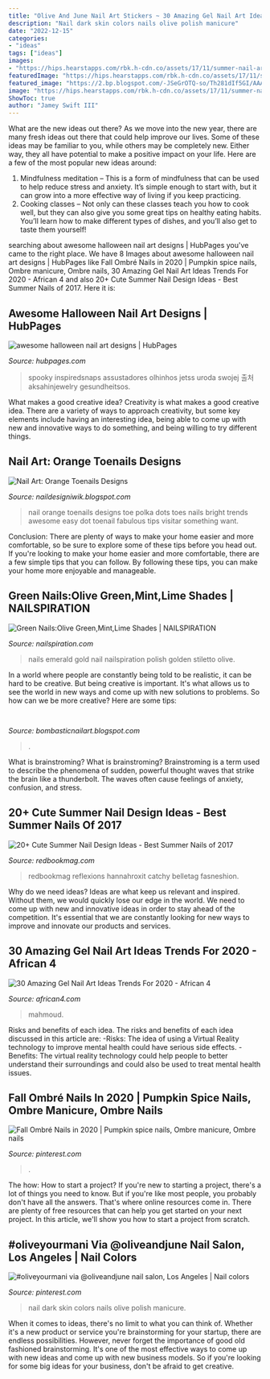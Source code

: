 ```yaml
---
title: "Olive And June Nail Art Stickers ~ 30 Amazing Gel Nail Art Ideas Trends For 2020"
description: "Nail dark skin colors nails olive polish manicure"
date: "2022-12-15"
categories:
- "ideas"
tags: ["ideas"]
images:
- "https://hips.hearstapps.com/rbk.h-cdn.co/assets/17/11/summer-nail-art-13.png?crop=0.670xw:1.00xh;0.214xw,0&amp;resize=768:*"
featuredImage: "https://hips.hearstapps.com/rbk.h-cdn.co/assets/17/11/summer-nail-art-13.png?crop=0.670xw:1.00xh;0.214xw,0&amp;resize=768:*"
featured_image: "https://2.bp.blogspot.com/-JSeGrOTQ-so/Th281dIf5GI/AAAAAAAABA0/wSrW__czCJY/s1600/Orange+Toenails+Design+%25283%2529.jpg"
image: "https://hips.hearstapps.com/rbk.h-cdn.co/assets/17/11/summer-nail-art-13.png?crop=0.670xw:1.00xh;0.214xw,0&amp;resize=768:*"
ShowToc: true
author: "Jamey Swift III"
---
```



What are the new ideas out there?
As we move into the new year, there are many fresh ideas out there that could help improve our lives. Some of these ideas may be familiar to you, while others may be completely new. Either way, they all have potential to make a positive impact on your life. Here are a few of the most popular new ideas around: 
1. Mindfulness meditation – This is a form of mindfulness that can be used to help reduce stress and anxiety. It’s simple enough to start with, but it can grow into a more effective way of living if you keep practicing. 
2. Cooking classes – Not only can these classes teach you how to cook well, but they can also give you some great tips on healthy eating habits. You’ll learn how to make different types of dishes, and you’ll also get to taste them yourself!

	

		
searching about awesome halloween nail art designs | HubPages you've came to the right place. We have 8 Images about awesome halloween nail art designs | HubPages like Fall Ombré Nails in 2020 | Pumpkin spice nails, Ombre manicure, Ombre nails, 30 Amazing Gel Nail Art Ideas Trends For 2020 - African 4 and also 20+ Cute Summer Nail Design Ideas - Best Summer Nails of 2017. Here it is:
		
    
## Awesome Halloween Nail Art Designs | HubPages

<img loading=lazy src="https://usercontent2.hubstatic.com/12497987.jpg" onerror="this.onerror=null;this.src='https://tse3.mm.bing.net/th?id=OIP.-vb38L-9h_V9dl-ivfIPCwHaHa&amp;pid=15.1';" alt="awesome halloween nail art designs | HubPages">

_Source: hubpages.com_

>spooky inspiredsnaps assustadores olhinhos jetss uroda swojej 출처 aksahinjewelry gesundheitsos. 

	

What makes a good creative idea?
Creativity is what makes a good creative idea. There are a variety of ways to approach creativity, but some key elements include having an interesting idea, being able to come up with new and innovative ways to do something, and being willing to try different things.

    
## Nail Art: Orange Toenails Designs

<img loading=lazy src="https://2.bp.blogspot.com/-JSeGrOTQ-so/Th281dIf5GI/AAAAAAAABA0/wSrW__czCJY/s1600/Orange+Toenails+Design+%25283%2529.jpg" onerror="this.onerror=null;this.src='https://tse1.mm.bing.net/th?id=OIP.tdi5Lg6PgJ8WfiKybN2vbQHaE7&amp;pid=15.1';" alt="Nail Art: Orange Toenails Designs">

_Source: naildesigniwik.blogspot.com_

>nail orange toenails designs toe polka dots toes nails bright trends awesome easy dot toenail fabulous tips visitar something want. 

	

Conclusion: There are plenty of ways to make your home easier and more comfortable, so be sure to explore some of these tips before you head out.
If you're looking to make your home easier and more comfortable, there are a few simple tips that you can follow. By following these tips, you can make your home more enjoyable and manageable.

    
## Green Nails:Olive Green,Mint,Lime Shades | NAILSPIRATION

<img loading=lazy src="http://nailspiration.com/wp-content/uploads/2017/02/16-emerald-green-and-golden-nail-design.jpg" onerror="this.onerror=null;this.src='https://tse2.mm.bing.net/th?id=OIP.OBWuQBVYs1nzXsDkAc5GhQHaHa&amp;pid=15.1';" alt="Green Nails:Olive Green,Mint,Lime Shades | NAILSPIRATION">

_Source: nailspiration.com_

>nails emerald gold nail nailspiration polish golden stiletto olive. 

	

In a world where people are constantly being told to be realistic, it can be hard to be creative. But being creative is important. It's what allows us to see the world in new ways and come up with new solutions to problems. So how can we be more creative? Here are some tips:

    
## 

<img loading=lazy src="https://1.bp.blogspot.com/-P0a7a3z2k7s/VwOhvEnpZzI/AAAAAAAADMI/BKSFXCUazCske58l063jLJnm9OL9nXC4Q/s1600/DIY%2Bheart%2Bnail%2Bart%2Bwith%2Btape.jpg" onerror="this.onerror=null;this.src='https://tse3.mm.bing.net/th?id=OIP.HivKhCJW3QSvb9PJIScO2gHaFj&amp;pid=15.1';" alt="">

_Source: bombasticnailart.blogspot.com_

>. 

	

What is brainstroming?
What is brainstroming? Brainstroming is a term used to describe the phenomena of sudden, powerful thought waves that strike the brain like a thunderbolt. The waves often cause feelings of anxiety, confusion, and stress.

    
## 20+ Cute Summer Nail Design Ideas - Best Summer Nails Of 2017

<img loading=lazy src="https://hips.hearstapps.com/rbk.h-cdn.co/assets/17/11/summer-nail-art-13.png?crop=0.670xw:1.00xh;0.214xw,0&amp;resize=768:*" onerror="this.onerror=null;this.src='https://tse3.mm.bing.net/th?id=OIP.TjImN06shJMcLCE0FzXrEQAAAA&amp;pid=15.1';" alt="20+ Cute Summer Nail Design Ideas - Best Summer Nails of 2017">

_Source: redbookmag.com_

>redbookmag reflexions hannahroxit catchy belletag fasneshion. 

	

Why do we need ideas?
Ideas are what keep us relevant and inspired. Without them, we would quickly lose our edge in the world. We need to come up with new and innovative ideas in order to stay ahead of the competition. It's essential that we are constantly looking for new ways to improve and innovate our products and services.

    
## 30 Amazing Gel Nail Art Ideas Trends For 2020 - African 4

<img loading=lazy src="https://african4.com/wp-content/uploads/2020/02/83151253_123661162304596_6791773490809511530_n.jpg" onerror="this.onerror=null;this.src='https://tse4.mm.bing.net/th?id=OIP.-jm09zAGRWPTKuyEGmhBHQHaHa&amp;pid=15.1';" alt="30 Amazing Gel Nail Art Ideas Trends For 2020 - African 4">

_Source: african4.com_

>mahmoud. 

	

Risks and benefits of each idea.
The risks and benefits of each idea discussed in this article are: 
-Risks: The idea of using a Virtual Reality technology to improve mental health could have serious side effects.
-Benefits: The virtual reality technology could help people to better understand their surroundings and could also be used to treat mental health issues.

    
## Fall Ombré Nails In 2020 | Pumpkin Spice Nails, Ombre Manicure, Ombre Nails

<img loading=lazy src="https://i.pinimg.com/736x/a2/da/59/a2da591dc676533717c6d96df6dc46f4.jpg" onerror="this.onerror=null;this.src='https://tse3.mm.bing.net/th?id=OIP.sWISLQPeO63PRh1uGqte5wHaHS&amp;pid=15.1';" alt="Fall Ombré Nails in 2020 | Pumpkin spice nails, Ombre manicure, Ombre nails">

_Source: pinterest.com_

>. 

	

The how: How to start a project?
If you're new to starting a project, there's a lot of things you need to know. But if you're like most people, you probably don't have all the answers. That's where online resources come in. There are plenty of free resources that can help you get started on your next project. In this article, we'll show you how to start a project from scratch.

    
## #oliveyourmani Via @oliveandjune Nail Salon, Los Angeles | Nail Colors

<img loading=lazy src="https://i.pinimg.com/736x/60/e5/a1/60e5a1748d6becb7ab76c85e9a0821d8.jpg" onerror="this.onerror=null;this.src='https://tse3.mm.bing.net/th?id=OIP.VRiXwyvyiQoYGDxH0XgGsQD6D6&amp;pid=15.1';" alt="#oliveyourmani via @oliveandjune nail salon, Los Angeles | Nail colors">

_Source: pinterest.com_

>nail dark skin colors nails olive polish manicure. 

	

When it comes to ideas, there's no limit to what you can think of. Whether it's a new product or service you're brainstorming for your startup, there are endless possibilities. However, never forget the importance of good old fashioned brainstorming. It's one of the most effective ways to come up with new ideas and come up with new business models. So if you're looking for some big ideas for your business, don't be afraid to get creative.


